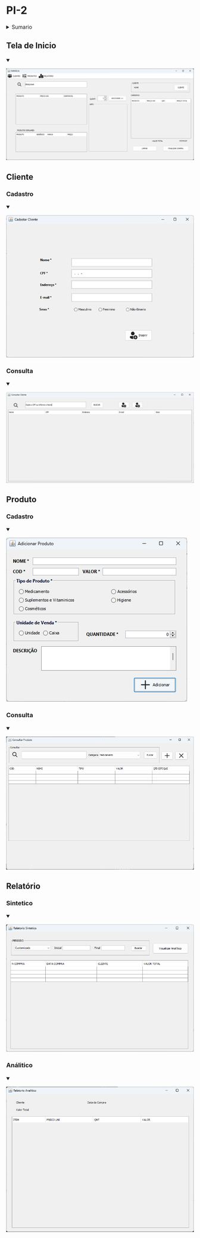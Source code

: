 # PI-2

<details>
	<summary>Sumario</summary>

- [PI-2](#pi-2)
	- [Tela de Inicio](#tela-de-inicio)
	- [Cliente](#cliente)
		- [Cadastro](#cadastro)
		- [Consulta](#consulta)
	- [Produto](#produto)
		- [Cadastro](#cadastro-1)
		- [Consulta](#consulta-1)
	- [Relatório](#relatório)
		- [Sintetico](#sintetico)
		- [Análitico](#análitico)

</details>

## Tela de Inicio
<details open>
	<summary></summary>

![Tela de Inicio](./images/teladeinicio.png)

</details>

## Cliente


### Cadastro
<details open>
	<summary></summary>

![Tela de Inicio](./images/CLI_Cadastrar.png)

</details>

### Consulta
<details open>
	<summary></summary>

![Tela de Inicio](./images/CLI_Consultar.png)

</details>


## Produto

### Cadastro
<details open>
	<summary></summary>

![Tela de Inicio](./images/PRO_Adicionar.png)

</details>

### Consulta
<details open>
	<summary></summary>

![Tela de Inicio](./images/PRO_Consultar.png)

</details>

## Relatório

### Sintetico
<details open>
	<summary></summary>

![Tela de Inicio](./images/REL_Sintetico.png)

</details>

### Análitico
<details open>
	<summary></summary>

![Tela de Inicio](./images/REL_Analitico.png)

</details>